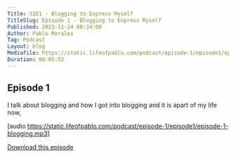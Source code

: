 ```yaml
---
Title: S1E1 - Blogging to Express Myself
TitleSlug: Episode 1 - Blogging to Express Myself
Published: 2023-11-24 00:34:00
Author: Pablo Morales
Tag: Podcast
Layout: blog
Mediafile: https://static.lifeofpablo.com/podcast/episode-1/episode1/episode-1-blogging.mp3 
Duration: 00:05:52
---
```

## Episode 1
I talk about blogging and how I got into blogging and it is apart of my life now,

[audio https://static.lifeofpablo.com/podcast/episode-1/episode1/episode-1-blogging.mp3]

[Download this episode](https://static.lifeofpablo.com/podcast/episode-1/episode1/episode-1-blogging.mp3)

